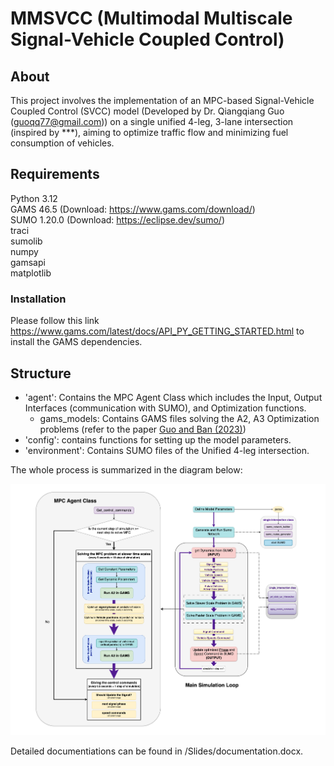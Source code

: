 # MMSVCC (Multimodal Multiscale Signal-Vehicle Coupled Control)

## About
This project involves the implementation of an MPC-based Signal-Vehicle Coupled Control (SVCC) model (Developed by Dr. Qiangqiang Guo (guoqq77@gmail.com)) on a single unified 4-leg, 3-lane intersection (inspired by ***), aiming to optimize traffic flow and minimizing fuel consumption of vehicles.

## Requirements
Python 3.12   
GAMS 46.5 (Download: https://www.gams.com/download/)  
SUMO 1.20.0  (Download: https://eclipse.dev/sumo/)  
traci  
sumolib  
numpy  
gamsapi  
matplotlib  

### Installation
Please follow this link https://www.gams.com/latest/docs/API_PY_GETTING_STARTED.html to install the GAMS dependencies. 

## Structure
- 'agent': Contains the MPC Agent Class which includes the Input, Output Interfaces (communication with SUMO), and Optimization functions.  
    - gams_models: Contains GAMS files solving the A2, A3 Optimization problems (refer to the paper [Guo and Ban (2023)](https://www.sciencedirect.com/science/article/abs/pii/S0191261523001121))  
- 'config': contains functions for setting up the model parameters.
- 'environment': Contains SUMO files of the Unified 4-leg intersection.

The whole process is summarized in the diagram below:  

![MPC Agent Diagram](Slides/MultiScale%20Traffic%20Control%20Diagram.png)

 
Detailed documentiations can be found in /Slides/documentation.docx.  
